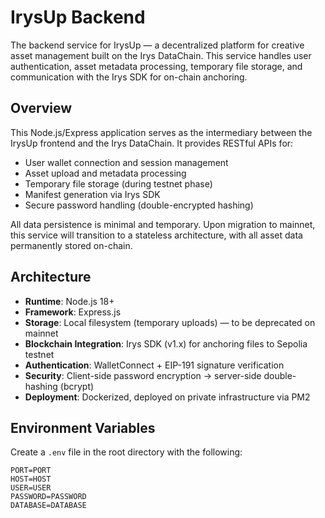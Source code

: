 # IrysUp Backend

The backend service for IrysUp — a decentralized platform for creative asset management built on the Irys DataChain. This service handles user authentication, asset metadata processing, temporary file storage, and communication with the Irys SDK for on-chain anchoring.

## Overview

This Node.js/Express application serves as the intermediary between the IrysUp frontend and the Irys DataChain. It provides RESTful APIs for:

- User wallet connection and session management
- Asset upload and metadata processing
- Temporary file storage (during testnet phase)
- Manifest generation via Irys SDK
- Secure password handling (double-encrypted hashing)

All data persistence is minimal and temporary. Upon migration to mainnet, this service will transition to a stateless architecture, with all asset data permanently stored on-chain.

## Architecture

- **Runtime**: Node.js 18+
- **Framework**: Express.js
- **Storage**: Local filesystem (temporary uploads) — to be deprecated on mainnet
- **Blockchain Integration**: Irys SDK (v1.x) for anchoring files to Sepolia testnet
- **Authentication**: WalletConnect + EIP-191 signature verification
- **Security**: Client-side password encryption → server-side double-hashing (bcrypt)
- **Deployment**: Dockerized, deployed on private infrastructure via PM2

## Environment Variables

Create a `.env` file in the root directory with the following:

```
PORT=PORT
HOST=HOST
USER=USER
PASSWORD=PASSWORD
DATABASE=DATABASE
```
